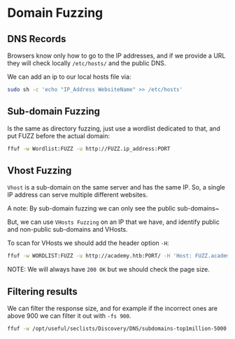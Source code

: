 # Domain Fuzzing

## DNS Records

Browsers know only how to go to the IP addresses, and if we provide a URL they will check locally `/etc/hosts/` and the public DNS.

We can add an ip to our local hosts file via:

```sh
sudo sh -c 'echo "IP_Address WebsiteName" >> /etc/hosts'
```

## Sub-domain Fuzzing

Is the same as directory fuzzing, just use a wordlist dedicated to that, and put FUZZ before the actual domain:

```sh
ffuf -w Wordlist:FUZZ -u http://FUZZ.ip_address:PORT
```

## Vhost Fuzzing

`Vhost` is a sub-domain on the same server and has the same IP. So, a single IP address can serve multiple different websites.

A note: By sub-domain fuzzing we can only see the public sub-domains~

But, we can use `VHosts Fuzzing` on an IP that we have, and identify public and non-public sub-domains and VHosts.

To scan for VHosts we should add the header option `-H`:
```sh
ffuf -w WORDLIST:FUZZ -u http://academy.htb:PORT/ -H 'Host: FUZZ.academy.htb'
```

NOTE: We will always have `200 OK` but we should check the page size.

## Filtering results

We can filter the response size, and for example if the incorrect ones are above 900 we can filter it out with `-fs 900`.

```sh
ffuf -w /opt/useful/seclists/Discovery/DNS/subdomains-top1million-5000.txt:FUZZ -u http://academy.htb:PORT/ -H 'Host: FUZZ.academy.htb' -fs 900
```
